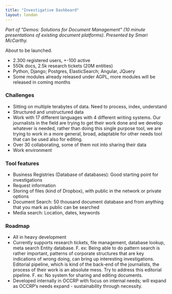 ```yaml
---
title: "Investigative Dashboard"
layout: london
---
```


_Part of "Demos: Solutions for Document Management" (10 minute presentations of existing document platforms). Presented by Smari McCarthy._

About to be launched.

* 2.300 registered users, +-100 active 
* 550k docs, 2.5k research tickets (20M entities)
* Python, Django; Postgres, ElasticSearch; Angular, JQuery
* Some modules already released under AGPL, more modules will be released in coming months

### Challenges

* Sitting on multiple terabytes of data. Need to process, index, understand
* Structured and unstructured data
* Work with 17 different languages with 4 different writing systems. Our journalists in the field are trying to get their work done and we develop whatever is needed, rather than doing this single purpose tool, we are trying to work in a more general, broad, adaptable for other needs tool that can be used also for editing.
* Over 30 collaborating, some of them not into sharing their data
* Work environment

### Tool features

* Business Registries (Database of databases): Good starting point for investigations
* Request information 
* Storing of files (kind of Dropbox), with public in the network or private options
* Document Search: 50 thousand  document database and from anything that you mark as public can be searched 
* Media search: Location, dates, keywords

### Roadmap

* All in heavy development
* Currently supports research tickets, file management, database lookup, meta search
Entity database. F. ex: Being able to do pattern search is rather important, patterns of corporate structures that are key indications of wrong doing, can bring up interesting investigations.
Editorial pipeline, which is kind of the back-end of the journalists, the process of their work is an absolute mess. Try to address this editorial pipeline. F. ex: No system for sharing and editing documents.
* Developed internally in OCCRP with focus on internal needs; will expand as OCCRP’s needs expand - sustainability through necessity.
